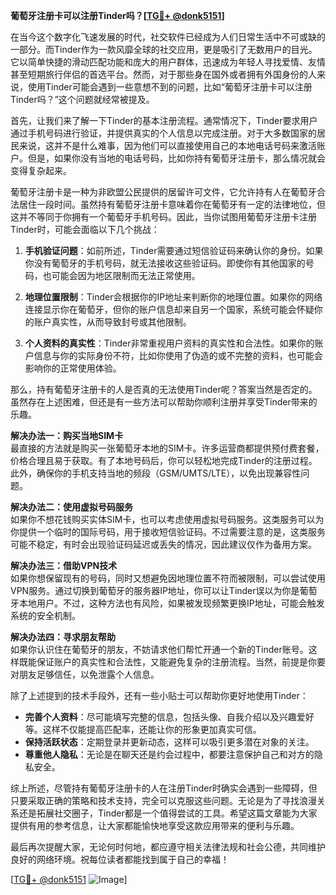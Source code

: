 **葡萄牙注册卡可以注册Tinder吗？[[TG💪+ @donk5151](https://t.me/s/donk5151)]**

在当今这个数字化飞速发展的时代，社交软件已经成为人们日常生活中不可或缺的一部分。而Tinder作为一款风靡全球的社交应用，更是吸引了无数用户的目光。它以简单快捷的滑动匹配功能和庞大的用户群体，迅速成为年轻人寻找爱情、友情甚至短期旅行伴侣的首选平台。然而，对于那些身在国外或者拥有外国身份的人来说，使用Tinder可能会遇到一些意想不到的问题，比如“葡萄牙注册卡可以注册Tinder吗？”这个问题就经常被提及。

首先，让我们来了解一下Tinder的基本注册流程。通常情况下，Tinder要求用户通过手机号码进行验证，并提供真实的个人信息以完成注册。对于大多数国家的居民来说，这并不是什么难事，因为他们可以直接使用自己的本地电话号码来激活账户。但是，如果你没有当地的电话号码，比如你持有葡萄牙注册卡，那么情况就会变得复杂起来。

葡萄牙注册卡是一种为非欧盟公民提供的居留许可文件，它允许持有人在葡萄牙合法居住一段时间。虽然持有葡萄牙注册卡意味着你在葡萄牙有一定的法律地位，但这并不等同于你拥有一个葡萄牙手机号码。因此，当你试图用葡萄牙注册卡注册Tinder时，可能会面临以下几个挑战：

1. **手机验证问题**：如前所述，Tinder需要通过短信验证码来确认你的身份。如果你没有葡萄牙的手机号码，就无法接收这些验证码。即使你有其他国家的号码，也可能会因为地区限制而无法正常使用。

2. **地理位置限制**：Tinder会根据你的IP地址来判断你的地理位置。如果你的网络连接显示你在葡萄牙，但你的账户信息却来自另一个国家，系统可能会怀疑你的账户真实性，从而导致封号或其他限制。

3. **个人资料的真实性**：Tinder非常重视用户资料的真实性和合法性。如果你的账户信息与你的实际身份不符，比如你使用了伪造的或不完整的资料，也可能会影响你的正常使用体验。

那么，持有葡萄牙注册卡的人是否真的无法使用Tinder呢？答案当然是否定的。虽然存在上述困难，但还是有一些方法可以帮助你顺利注册并享受Tinder带来的乐趣。

**解决办法一：购买当地SIM卡**  
最直接的方法就是购买一张葡萄牙本地的SIM卡。许多运营商都提供预付费套餐，价格合理且易于获取。有了本地号码后，你可以轻松地完成Tinder的注册过程。此外，确保你的手机支持当地的频段（GSM/UMTS/LTE），以免出现兼容性问题。

**解决办法二：使用虚拟号码服务**  
如果你不想花钱购买实体SIM卡，也可以考虑使用虚拟号码服务。这类服务可以为你提供一个临时的国际号码，用于接收短信验证码。不过需要注意的是，这类服务可能不稳定，有时会出现验证码延迟或丢失的情况，因此建议仅作为备用方案。

**解决办法三：借助VPN技术**  
如果你想保留现有的号码，同时又想避免因地理位置不符而被限制，可以尝试使用VPN服务。通过切换到葡萄牙的服务器IP地址，你可以让Tinder误以为你是葡萄牙本地用户。不过，这种方法也有风险，如果被发现频繁更换IP地址，可能会触发系统的安全机制。

**解决办法四：寻求朋友帮助**  
如果你认识住在葡萄牙的朋友，不妨请求他们帮忙开通一个新的Tinder账号。这样既能保证账户的真实性和合法性，又能避免复杂的注册流程。当然，前提是你要对朋友足够信任，以免泄露个人信息。

除了上述提到的技术手段外，还有一些小贴士可以帮助你更好地使用Tinder：

- **完善个人资料**：尽可能填写完整的信息，包括头像、自我介绍以及兴趣爱好等。这样不仅能提高匹配率，还能让你的形象更加真实可信。
- **保持活跃状态**：定期登录并更新动态，这样可以吸引更多潜在对象的关注。
- **尊重他人隐私**：无论是在聊天还是约会过程中，都要注意保护自己和对方的隐私安全。

综上所述，尽管持有葡萄牙注册卡的人在注册Tinder时确实会遇到一些障碍，但只要采取正确的策略和技术支持，完全可以克服这些问题。无论是为了寻找浪漫关系还是拓展社交圈子，Tinder都是一个值得尝试的工具。希望这篇文章能为大家提供有用的参考信息，让大家都能愉快地享受这款应用带来的便利与乐趣。

最后再次提醒大家，无论何时何地，都应遵守相关法律法规和社会公德，共同维护良好的网络环境。祝每位读者都能找到属于自己的幸福！

[[TG💪+ @donk5151](https://t.me/s/donk5151) ![Image](https://i.postimg.cc/rwNCRYN7/Snipaste-2025-04-30-17-27-05.png)]